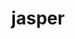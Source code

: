 ---
title: "jasper"
layout: cache
categories: [package, develop-2024-06-16]
meta: {"versions": ["3.0.3"], "compilers": ["gcc@=12.3.0", "gcc@=7.3.1"], "oss": ["amzn2"], "platforms": ["linux"], "targets": ["aarch64", "neoverse_n1", "neoverse_v1", "x86_64_v3"], "stacks": ["aws-isc", "aws-isc-aarch64", "aws-pcluster-neoverse_v1", "root"], "num_specs": 5, "num_specs_by_stack": {"root": 5, "aws-isc-aarch64": 2, "aws-isc": 1, "aws-pcluster-neoverse_v1": 2}}
spec_details: [{"hash": "7lye5ucqzaeayussu7s4ar6gomagb6w7", "compiler": "gcc@=7.3.1", "versions": ["3.0.3"], "os": "amzn2", "platform": "linux", "target": "aarch64", "variants": ["build_system=generic", "build_type=Release", "+jpeg", "~opengl", "+shared"], "stacks": ["root", "aws-isc-aarch64"], "size": "-", "tarball": "https://binaries.spack.io/releases/develop-2024-06-16/build_cache/linux-amzn2-aarch64/gcc-7.3.1/jasper-3.0.3/linux-amzn2-aarch64-gcc-7.3.1-jasper-3.0.3-7lye5ucqzaeayussu7s4ar6gomagb6w7.spack"}, {"hash": "yyqxsqiyjzt352mcd2daqqdhb4cirngm", "compiler": "gcc@=7.3.1", "versions": ["3.0.3"], "os": "amzn2", "platform": "linux", "target": "x86_64_v3", "variants": ["build_system=generic", "build_type=Release", "+jpeg", "~opengl", "+shared"], "stacks": ["root", "aws-isc"], "size": "-", "tarball": "https://binaries.spack.io/releases/develop-2024-06-16/build_cache/linux-amzn2-x86_64_v3/gcc-7.3.1/jasper-3.0.3/linux-amzn2-x86_64_v3-gcc-7.3.1-jasper-3.0.3-yyqxsqiyjzt352mcd2daqqdhb4cirngm.spack"}, {"hash": "httipnvjnd6cuhm737nke64f7s5zejzd", "compiler": "gcc@=7.3.1", "versions": ["3.0.3"], "os": "amzn2", "platform": "linux", "target": "neoverse_n1", "variants": ["build_system=generic", "build_type=Release", "+jpeg", "~opengl", "+shared"], "stacks": ["root", "aws-isc-aarch64"], "size": "-", "tarball": "https://binaries.spack.io/releases/develop-2024-06-16/build_cache/linux-amzn2-neoverse_n1/gcc-7.3.1/jasper-3.0.3/linux-amzn2-neoverse_n1-gcc-7.3.1-jasper-3.0.3-httipnvjnd6cuhm737nke64f7s5zejzd.spack"}, {"hash": "7bw5rtei6sve4d2f5innm5nh4ld35yvw", "compiler": "gcc@=12.3.0", "versions": ["3.0.3"], "os": "amzn2", "platform": "linux", "target": "neoverse_n1", "variants": ["build_system=generic", "build_type=Release", "+jpeg", "~opengl", "+shared"], "stacks": ["aws-pcluster-neoverse_v1", "root"], "size": "-", "tarball": "https://binaries.spack.io/releases/develop-2024-06-16/build_cache/linux-amzn2-neoverse_n1/gcc-12.3.0/jasper-3.0.3/linux-amzn2-neoverse_n1-gcc-12.3.0-jasper-3.0.3-7bw5rtei6sve4d2f5innm5nh4ld35yvw.spack"}, {"hash": "dbmchb5bwdre2a5bjzzziknj5by7j2hh", "compiler": "gcc@=12.3.0", "versions": ["3.0.3"], "os": "amzn2", "platform": "linux", "target": "neoverse_v1", "variants": ["build_system=generic", "build_type=Release", "+jpeg", "~opengl", "+shared"], "stacks": ["aws-pcluster-neoverse_v1", "root"], "size": "-", "tarball": "https://binaries.spack.io/releases/develop-2024-06-16/build_cache/linux-amzn2-neoverse_v1/gcc-12.3.0/jasper-3.0.3/linux-amzn2-neoverse_v1-gcc-12.3.0-jasper-3.0.3-dbmchb5bwdre2a5bjzzziknj5by7j2hh.spack"}]
---